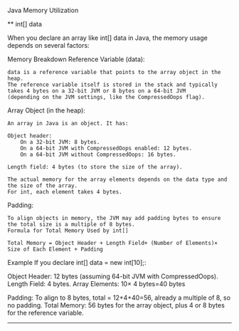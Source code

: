 
Java Memory Utilization

** int[] data

When you declare an array like int[] data in Java, the memory usage depends on several factors:

Memory Breakdown
Reference Variable (data):

	data is a reference variable that points to the array object in the heap.
	The reference variable itself is stored in the stack and typically takes 4 bytes on a 32-bit JVM or 8 bytes on a 64-bit JVM 
	(depending on the JVM settings, like the CompressedOops flag).
	
Array Object (in the heap):

	An array in Java is an object. It has:

	Object header:
		On a 32-bit JVM: 8 bytes.
		On a 64-bit JVM with CompressedOops enabled: 12 bytes.
		On a 64-bit JVM without CompressedOops: 16 bytes.
	
	Length field: 4 bytes (to store the size of the array).
	
	The actual memory for the array elements depends on the data type and the size of the array.
	For int, each element takes 4 bytes.
	
Padding:

	To align objects in memory, the JVM may add padding bytes to ensure the total size is a multiple of 8 bytes.
	Formula for Total Memory Used by int[]

	Total Memory = Object Header + Length Field+ (Number of Elements)× Size of Each Element + Padding

Example
If you declare int[] data = new int[10];:

Object Header: 12 bytes (assuming 64-bit JVM with CompressedOops).
Length Field: 4 bytes.
Array Elements: 10× 4 bytes=40 bytes

Padding: To align to 8 bytes, total = 12+4+40=56, already a multiple of 8, so no padding.
Total Memory: 56 bytes for the array object, plus 4 or 8 bytes for the reference variable.

--------------------------------------------------------------------------------

